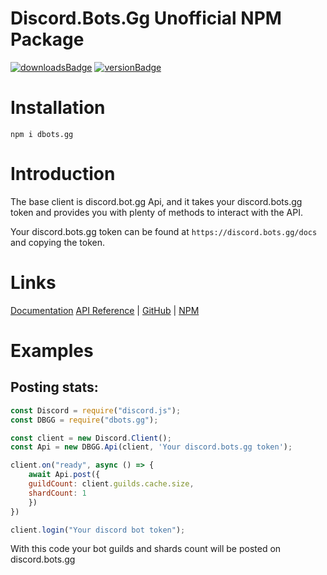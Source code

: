 # Discord.Bots.Gg Unofficial NPM Package

[![downloadsBadge](https://img.shields.io/npm/dt/dbots.gg?style=for-the-badge)](https://npmjs.com/dbots.gg)
[![versionBadge](https://img.shields.io/npm/v/dbots.gg?style=for-the-badge)](https://npmjs.com/dbots.gg)

# Installation
```shell
npm i dbots.gg
```

# Introduction
The base client is discord.bot.gg Api, and it takes your discord.<span>bots.<span>gg token and provides you with plenty of methods to interact with the API.

Your discord.<span>bots.<span>gg token can be found at `https://discord.bots.gg/docs` and copying the token.

# Links

[Documentation](https://valredstone.gitbook.io/dbots-gg)
[API Reference](https://discord.bots.gg/docs) | [GitHub](https://github.com/ValRedstone/dbots.gg) | [NPM](https://npmjs.com/package/dbots.gg)

# Examples
## Posting stats:

```js
const Discord = require("discord.js");
const DBGG = require("dbots.gg");

const client = new Discord.Client();
const Api = new DBGG.Api(client, 'Your discord.bots.gg token');

client.on("ready", async () => {
    await Api.post({
    guildCount: client.guilds.cache.size,
    shardCount: 1
    })
})

client.login("Your discord bot token");
```

With this code your bot guilds and shards count will be posted on discord.<spam>bots.<span>gg